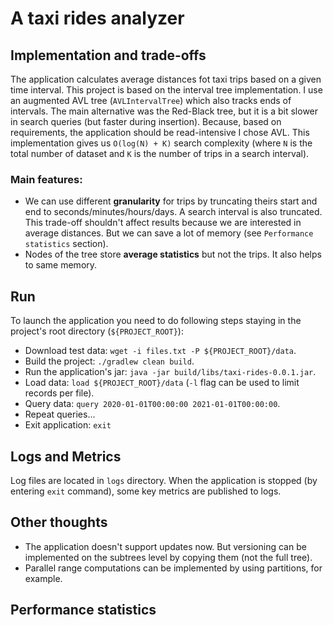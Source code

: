 # A taxi rides analyzer
## Implementation and trade-offs
The application calculates average distances fot taxi trips based on a given time interval. 
This project is based on the interval tree implementation. 
I use an augmented AVL tree (`AVLIntervalTree`) which also tracks ends of intervals.
The main alternative was the Red-Black tree, but it is a bit slower in search queries (but faster during insertion).
Because, based on requirements, the application should be read-intensive I chose AVL. 
This implementation gives us `O(log(N) + K)` search complexity (where `N` is the total number of dataset and `K` is the number of trips in a search interval). 

### Main features:
- We can use different **granularity** for trips by truncating theirs start and end to seconds/minutes/hours/days. 
A search interval is also truncated. This trade-off shouldn't affect results because we are interested in average distances.
But we can save a lot of memory (see `Performance statistics` section). 
- Nodes of the tree store **average statistics** but not the trips. It also helps to same memory.


## Run

To launch the application you need to do following steps staying in the project's root directory (`${PROJECT_ROOT}`):

- Download test data: `wget -i files.txt -P ${PROJECT_ROOT}/data`.
- Build the project: `./gradlew clean build`.
- Run the application's jar: `java -jar build/libs/taxi-rides-0.0.1.jar`.
- Load data: `load ${PROJECT_ROOT}/data` (`-l` flag can be used to limit records per file).
- Query data: `query 2020-01-01T00:00:00 2021-01-01T00:00:00`.
- Repeat queries...
- Exit application: `exit`

## Logs and Metrics
Log files are located in `logs` directory. When the application is stopped (by entering `exit` command), 
some key metrics are published to logs.  

## Other thoughts 
- The application doesn't support updates now. But versioning can be implemented on the subtrees level by copying them (not the full tree).
- Parallel range computations can be implemented by using partitions, for example. 

## Performance statistics
